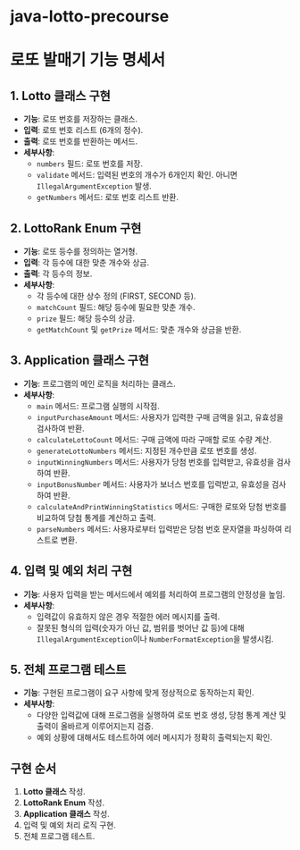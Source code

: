 # java-lotto-precourse

# 로또 발매기 기능 명세서

## 1. Lotto 클래스 구현
- **기능**: 로또 번호를 저장하는 클래스.
- **입력**: 로또 번호 리스트 (6개의 정수).
- **출력**: 로또 번호를 반환하는 메서드.
- **세부사항**:
    - `numbers` 필드: 로또 번호를 저장.
    - `validate` 메서드: 입력된 번호의 개수가 6개인지 확인. 아니면 `IllegalArgumentException` 발생.
    - `getNumbers` 메서드: 로또 번호 리스트 반환.

## 2. LottoRank Enum 구현
- **기능**: 로또 등수를 정의하는 열거형.
- **입력**: 각 등수에 대한 맞춘 개수와 상금.
- **출력**: 각 등수의 정보.
- **세부사항**:
    - 각 등수에 대한 상수 정의 (FIRST, SECOND 등).
    - `matchCount` 필드: 해당 등수에 필요한 맞춘 개수.
    - `prize` 필드: 해당 등수의 상금.
    - `getMatchCount` 및 `getPrize` 메서드: 맞춘 개수와 상금을 반환.

## 3. Application 클래스 구현
- **기능**: 프로그램의 메인 로직을 처리하는 클래스.
- **세부사항**:
    - `main` 메서드: 프로그램 실행의 시작점.
    - `inputPurchaseAmount` 메서드: 사용자가 입력한 구매 금액을 읽고, 유효성을 검사하여 반환.
    - `calculateLottoCount` 메서드: 구매 금액에 따라 구매할 로또 수량 계산.
    - `generateLottoNumbers` 메서드: 지정된 개수만큼 로또 번호를 생성.
    - `inputWinningNumbers` 메서드: 사용자가 당첨 번호를 입력받고, 유효성을 검사하여 반환.
    - `inputBonusNumber` 메서드: 사용자가 보너스 번호를 입력받고, 유효성을 검사하여 반환.
    - `calculateAndPrintWinningStatistics` 메서드: 구매한 로또와 당첨 번호를 비교하여 당첨 통계를 계산하고 출력.
    - `parseNumbers` 메서드: 사용자로부터 입력받은 당첨 번호 문자열을 파싱하여 리스트로 변환.

## 4. 입력 및 예외 처리 구현
- **기능**: 사용자 입력을 받는 메서드에서 예외를 처리하여 프로그램의 안정성을 높임.
- **세부사항**:
    - 입력값이 유효하지 않은 경우 적절한 에러 메시지를 출력.
    - 잘못된 형식의 입력(숫자가 아닌 값, 범위를 벗어난 값 등)에 대해 `IllegalArgumentException`이나 `NumberFormatException`을 발생시킴.

## 5. 전체 프로그램 테스트
- **기능**: 구현된 프로그램이 요구 사항에 맞게 정상적으로 동작하는지 확인.
- **세부사항**:
    - 다양한 입력값에 대해 프로그램을 실행하여 로또 번호 생성, 당첨 통계 계산 및 출력이 올바르게 이루어지는지 검증.
    - 예외 상황에 대해서도 테스트하여 에러 메시지가 정확히 출력되는지 확인.

## 구현 순서
1. **Lotto 클래스** 작성.
2. **LottoRank Enum** 작성.
3. **Application 클래스** 작성.
4. 입력 및 예외 처리 로직 구현.
5. 전체 프로그램 테스트.
